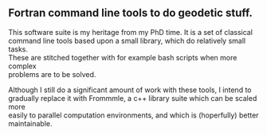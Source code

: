 ## Fortran command line tools to do  geodetic stuff.

This software suite is my heritage from my PhD time. It is a set of classical  
command line tools based upon a small library, which do relatively small tasks.  
These are stitched together with for example bash scripts when more complex  
problems are to be solved.  

Although I still do a significant amount of work with these tools, I intend to  
gradually replace it with Frommmle, a c++ library suite which can be scaled more  
easily to parallel computation environments, and which is (hoperfully) better  
maintainable.  
